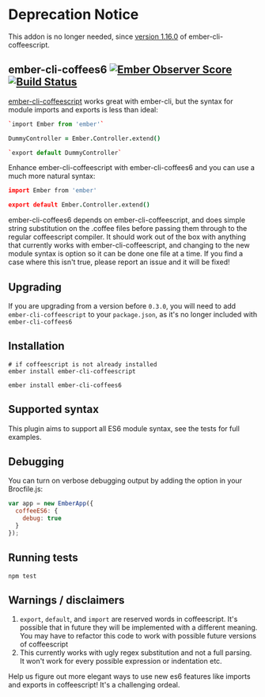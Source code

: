 # Deprecation Notice

This addon is no longer needed, since [version 1.16.0](https://github.com/kimroen/ember-cli-coffeescript/releases/tag/v1.16.0) of ember-cli-coffeescript.

## ember-cli-coffees6 [![Ember Observer Score](http://emberobserver.com/badges/ember-cli-coffees6.svg)](http://emberobserver.com/addons/ember-cli-coffees6) [![Build Status](https://travis-ci.org/alexspeller/ember-cli-coffees6.svg?branch=master)](https://travis-ci.org/alexspeller/ember-cli-coffees6)


[ember-cli-coffeescript](https://github.com/kimroen/ember-cli-coffeescript) works great with ember-cli, but the syntax for module imports and exports is less than ideal:

```coffee
`import Ember from 'ember'`

DummyController = Ember.Controller.extend()

`export default DummyController`
```

Enhance ember-cli-coffeescript with ember-cli-coffees6 and you can use a much more natural syntax:

```coffee
import Ember from 'ember'

export default Ember.Controller.extend()
```

ember-cli-coffees6 depends on ember-cli-coffeescript, and does simple string substitution on the .coffee files before passing them through to the regular coffeescript compiler. It should work out of the box with anything that currently works with ember-cli-coffeescript, and changing to the new module syntax is option so it can be done one file at a time. If you find a case where this isn't true, please report an issue and it will be fixed!

## Upgrading

If you are upgrading from a version before `0.3.0`, you will need to add `ember-cli-coffeescript` to your `package.json`, as it's no longer included with `ember-cli-coffees6`

## Installation

```
# if coffeescript is not already installed
ember install ember-cli-coffeescript

ember install ember-cli-coffees6
```

## Supported syntax

This plugin aims to support all ES6 module syntax, see the tests for full examples.

## Debugging

You can turn on verbose debugging output by adding the option in your Brocfile.js:

```javascript
var app = new EmberApp({
  coffeeES6: {
    debug: true
  }
});
```

## Running tests

`npm test`

## Warnings / disclaimers

1. `export`, `default`, and `import` are reserved words in coffeescript. It's possible that in future they will be implemented with a different meaning. You may have to refactor this code to work with possible future versions of coffeescript
2. This currently works with ugly regex substitution and not a full parsing. It won't work for every possible expression or indentation etc.

Help us figure out more elegant ways to use new es6 features like imports and exports in coffeescript! It's a challenging ordeal.
